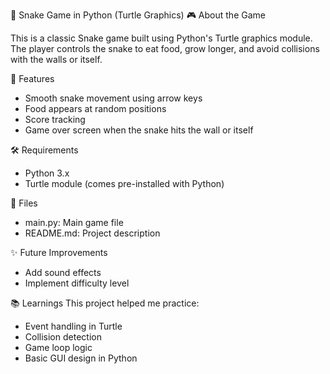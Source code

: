 🐍 Snake Game in Python (Turtle Graphics)
🎮 About the Game

This is a classic Snake game built using Python's Turtle graphics module. The player controls the snake to eat food, grow longer, and avoid collisions with the walls or itself.

🚀 Features
- Smooth snake movement using arrow keys
- Food appears at random positions
- Score tracking
- Game over screen when the snake hits the wall or itself

🛠️ Requirements
- Python 3.x
- Turtle module (comes pre-installed with Python)

📁 Files
- main.py: Main game file
- README.md: Project description

✨ Future Improvements
- Add sound effects
- Implement difficulty level

📚 Learnings
This project helped me practice:
- Event handling in Turtle
- Collision detection
- Game loop logic
- Basic GUI design in Python

